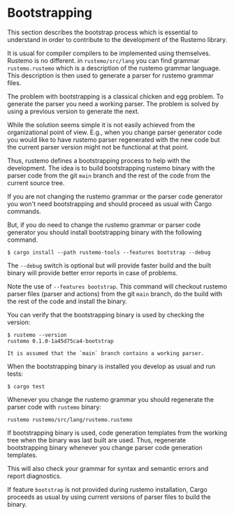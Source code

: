 # Bootstrapping

This section describes the bootstrap process which is essential to understand in
order to contribute to the development of the Rustemo library.

It is usual for compiler compilers to be implemented using themselves. Rustemo
is no different. in `rustemo/src/lang` you can find grammar `rustemo.rustemo`
which is a description of the rustemo grammar language. This description is then
used to generate a parser for rustemo grammar files.

The problem with bootstrapping is a classical chicken and egg problem. To
generate the parser you need a working parser. The problem is solved by using a
previous version to generate the next.

While the solution seems simple it is not easily achieved from the
organizational point of view. E.g., when you change parser generator code you
would like to have rustemo parser regenerated with the new code but the current
parser version might not be functional at that point.

Thus, rustemo defines a bootstrapping process to help with the development. The
idea is to build bootstrapping rustemo binary with the parser code from the git
`main` branch and the rest of the code from the current source tree.

If you are not changing the rustemo grammar or the parser code generator you
won't need bootstrapping and should proceed as usual with Cargo commands.

But, if you do need to change the rustemo grammar or parser code generator you
should install bootstrapping binary with the following command.

    $ cargo install --path rustemo-tools --features bootstrap --debug

The `--debug` switch is optional but will provide faster build and the built
binary will provide better error reports in case of problems.

Note the use of `--features bootstrap`. This command will checkout rustemo
parser files (parser and actions) from the git `main` branch, do the build with
the rest of the code and install the binary.

You can verify that the bootstrapping binary is used by checking the version:

    $ rustemo --version
    rustemo 0.1.0-1a45d75ca4-bootstrap

```admonish note
It is assumed that the `main` branch contains a working parser.
```

When the bootstrapping binary is installed you develop as usual and run tests:

    $ cargo test

Whenever you change the rustemo grammar you should regenerate the parser code
with `rustemo` binary:

    rustemo rustemo/src/lang/rustemo.rustemo

If bootstrapping binary is used, code generation templates from the working tree
when the binary was last built are used. Thus, regenerate bootstrapping binary
whenever you change parser code generation templates.

This will also check your grammar for syntax and semantic errors and report
diagnostics.

If feature `bootstrap` is not provided during rustemo installation, Cargo
proceeds as usual by using current versions of parser files to build the binary.
